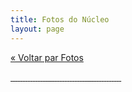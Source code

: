 ```yaml
---
title: Fotos do Núcleo
layout: page
---
```


<a href="/fotos">« Voltar par Fotos </a>

<a class="content-fotos-item content-fotos-item--photos" href="{{site.baseurl}}/img/fotos/nucleo/76221_487745174592803_1141952803_n.jpg" data-lightbox="horses" data-title="">
<img class="photos-thumb" src="{{site.baseurl}}/img/fotos/nucleo/76221_487745174592803_1141952803_n.jpg" alt="">
</a>

<a class="content-fotos-item content-fotos-item--photos" href="{{site.baseurl}}/img/fotos/nucleo/148215_505693572797963_1983410142_n.jpg" data-lightbox="horses" data-title="">
<img class="photos-thumb" src="{{site.baseurl}}/img/fotos/nucleo/148215_505693572797963_1983410142_n.jpg" alt="">
</a>

<a class="content-fotos-item content-fotos-item--photos" href="{{site.baseurl}}/img/fotos/nucleo/156039_10152435449786731_2749871595081420156_n.jpg" data-lightbox="horses" data-title="">
<img class="photos-thumb" src="{{site.baseurl}}/img/fotos/nucleo/156039_10152435449786731_2749871595081420156_n.jpg" alt="">
</a>

<a class="content-fotos-item content-fotos-item--photos" href="{{site.baseurl}}/img/fotos/nucleo/156840_557434880957165_1973828195_n.jpg" data-lightbox="horses" data-title="">
<img class="photos-thumb" src="{{site.baseurl}}/img/fotos/nucleo/156840_557434880957165_1973828195_n.jpg" alt="">
</a>

<a class="content-fotos-item content-fotos-item--photos" href="{{site.baseurl}}/img/fotos/nucleo/156879_557434804290506_1890114424_n.jpg" data-lightbox="horses" data-title="">
<img class="photos-thumb" src="{{site.baseurl}}/img/fotos/nucleo/156879_557434804290506_1890114424_n.jpg" alt="">
</a>

<a class="content-fotos-item content-fotos-item--photos" href="{{site.baseurl}}/img/fotos/nucleo/165835_447879821912672_46849054_n.jpg" data-lightbox="horses" data-title="">
<img class="photos-thumb" src="{{site.baseurl}}/img/fotos/nucleo/165835_447879821912672_46849054_n.jpg" alt="">
</a>

<a class="content-fotos-item content-fotos-item--photos" href="{{site.baseurl}}/img/fotos/nucleo/268782_450722514961736_6802035_n.jpg" data-lightbox="horses" data-title="">
<img class="photos-thumb" src="{{site.baseurl}}/img/fotos/nucleo/268782_450722514961736_6802035_n.jpg" alt="">
</a>

<a class="content-fotos-item content-fotos-item--photos" href="{{site.baseurl}}/img/fotos/nucleo/295907_251002394933750_2454718_n.jpg" data-lightbox="horses" data-title="">
<img class="photos-thumb" src="{{site.baseurl}}/img/fotos/nucleo/295907_251002394933750_2454718_n.jpg" alt="">
</a>

<a class="content-fotos-item content-fotos-item--photos" href="{{site.baseurl}}/img/fotos/nucleo/308823_252462958121027_4227793_n.jpg" data-lightbox="horses" data-title="">
<img class="photos-thumb" src="{{site.baseurl}}/img/fotos/nucleo/308823_252462958121027_4227793_n.jpg" alt="">
</a>

<a class="content-fotos-item content-fotos-item--photos" href="{{site.baseurl}}/img/fotos/nucleo/309297_446703282030326_683714373_n.jpg" data-lightbox="horses" data-title="">
<img class="photos-thumb" src="{{site.baseurl}}/img/fotos/nucleo/309297_446703282030326_683714373_n.jpg" alt="">
</a>

<a class="content-fotos-item content-fotos-item--photos" href="{{site.baseurl}}/img/fotos/nucleo/313663_451585664875421_779261359_n.jpg" data-lightbox="horses" data-title="">
<img class="photos-thumb" src="{{site.baseurl}}/img/fotos/nucleo/313663_451585664875421_779261359_n.jpg" alt="">
</a>

<a class="content-fotos-item content-fotos-item--photos" href="{{site.baseurl}}/img/fotos/nucleo/321595_253795551321101_6397153_n.jpg" data-lightbox="horses" data-title="">
<img class="photos-thumb" src="{{site.baseurl}}/img/fotos/nucleo/321595_253795551321101_6397153_n.jpg" alt="">
</a>

<a class="content-fotos-item content-fotos-item--photos" href="{{site.baseurl}}/img/fotos/nucleo/378224_449249761775678_530165914_n.jpg" data-lightbox="horses" data-title="">
<img class="photos-thumb" src="{{site.baseurl}}/img/fotos/nucleo/378224_449249761775678_530165914_n.jpg" alt="">
</a>

<a class="content-fotos-item content-fotos-item--photos" href="{{site.baseurl}}/img/fotos/nucleo/396054_449249255109062_734199602_n.jpg" data-lightbox="horses" data-title="">
<img class="photos-thumb" src="{{site.baseurl}}/img/fotos/nucleo/396054_449249255109062_734199602_n.jpg" alt="">
</a>

<a class="content-fotos-item content-fotos-item--photos" href="{{site.baseurl}}/img/fotos/nucleo/406367_446835238683797_587094671_n.jpg" data-lightbox="horses" data-title="">
<img class="photos-thumb" src="{{site.baseurl}}/img/fotos/nucleo/406367_446835238683797_587094671_n.jpg" alt="">
</a>

<a class="content-fotos-item content-fotos-item--photos" href="{{site.baseurl}}/img/fotos/nucleo/425084_557435127623807_743605031_n.jpg" data-lightbox="horses" data-title="">
<img class="photos-thumb" src="{{site.baseurl}}/img/fotos/nucleo/425084_557435127623807_743605031_n.jpg" alt="">
</a>

<a class="content-fotos-item content-fotos-item--photos" href="{{site.baseurl}}/img/fotos/nucleo/481139_450722428295078_705219831_n.jpg" data-lightbox="horses" data-title="">
<img class="photos-thumb" src="{{site.baseurl}}/img/fotos/nucleo/481139_450722428295078_705219831_n.jpg" alt="">
</a>

<a class="content-fotos-item content-fotos-item--photos" href="{{site.baseurl}}/img/fotos/nucleo/483518_557435317623788_788575513_n.jpg" data-lightbox="horses" data-title="">
<img class="photos-thumb" src="{{site.baseurl}}/img/fotos/nucleo/483518_557435317623788_788575513_n.jpg" alt="">
</a>

<a class="content-fotos-item content-fotos-item--photos" href="{{site.baseurl}}/img/fotos/nucleo/484505_451585591542095_109146549_n.jpg" data-lightbox="horses" data-title="">
<img class="photos-thumb" src="{{site.baseurl}}/img/fotos/nucleo/484505_451585591542095_109146549_n.jpg" alt="">
</a>

<a class="content-fotos-item content-fotos-item--photos" href="{{site.baseurl}}/img/fotos/nucleo/524392_446791222021532_557034770_n.jpg" data-lightbox="horses" data-title="">
<img class="photos-thumb" src="{{site.baseurl}}/img/fotos/nucleo/524392_446791222021532_557034770_n.jpg" alt="">
</a>

<a class="content-fotos-item content-fotos-item--photos" href="{{site.baseurl}}/img/fotos/nucleo/526617_451585494875438_327820983_n.jpg" data-lightbox="horses" data-title="">
<img class="photos-thumb" src="{{site.baseurl}}/img/fotos/nucleo/526617_451585494875438_327820983_n.jpg" alt="">
</a>

<a class="content-fotos-item content-fotos-item--photos" href="{{site.baseurl}}/img/fotos/nucleo/527173_447880701912584_921762648_n.jpg" data-lightbox="horses" data-title="">
<img class="photos-thumb" src="{{site.baseurl}}/img/fotos/nucleo/527173_447880701912584_921762648_n.jpg" alt="">
</a>

<a class="content-fotos-item content-fotos-item--photos" href="{{site.baseurl}}/img/fotos/nucleo/530177_451585454875442_1199548582_n.jpg" data-lightbox="horses" data-title="">
<img class="photos-thumb" src="{{site.baseurl}}/img/fotos/nucleo/530177_451585454875442_1199548582_n.jpg" alt="">
</a>

<a class="content-fotos-item content-fotos-item--photos" href="{{site.baseurl}}/img/fotos/nucleo/549542_450722551628399_700497396_n.jpg" data-lightbox="horses" data-title="">
<img class="photos-thumb" src="{{site.baseurl}}/img/fotos/nucleo/549542_450722551628399_700497396_n.jpg" alt="">
</a>

<a class="content-fotos-item content-fotos-item--photos" href="{{site.baseurl}}/img/fotos/nucleo/552614_450722571628397_1255913799_n.jpg" data-lightbox="horses" data-title="">
<img class="photos-thumb" src="{{site.baseurl}}/img/fotos/nucleo/552614_450722571628397_1255913799_n.jpg" alt="">
</a>

<a class="content-fotos-item content-fotos-item--photos" href="{{site.baseurl}}/img/fotos/nucleo/557062_447880635245924_946638618_n.jpg" data-lightbox="horses" data-title="">
<img class="photos-thumb" src="{{site.baseurl}}/img/fotos/nucleo/557062_447880635245924_946638618_n.jpg" alt="">
</a>

<a class="content-fotos-item content-fotos-item--photos" href="{{site.baseurl}}/img/fotos/nucleo/560895_451585168208804_1935456307_n.jpg" data-lightbox="horses" data-title="">
<img class="photos-thumb" src="{{site.baseurl}}/img/fotos/nucleo/560895_451585168208804_1935456307_n.jpg" alt="">
</a>

<a class="content-fotos-item content-fotos-item--photos" href="{{site.baseurl}}/img/fotos/nucleo/560898_463294580371196_484212819_n.jpg" data-lightbox="horses" data-title="">
<img class="photos-thumb" src="{{site.baseurl}}/img/fotos/nucleo/560898_463294580371196_484212819_n.jpg" alt="">
</a>

<a class="content-fotos-item content-fotos-item--photos" href="{{site.baseurl}}/img/fotos/nucleo/562694_450722634961724_1936812335_n.jpg" data-lightbox="horses" data-title="">
<img class="photos-thumb" src="{{site.baseurl}}/img/fotos/nucleo/562694_450722634961724_1936812335_n.jpg" alt="">
</a>

<a class="content-fotos-item content-fotos-item--photos" href="{{site.baseurl}}/img/fotos/nucleo/576207_446790682021586_967495683_n.jpg" data-lightbox="horses" data-title="">
<img class="photos-thumb" src="{{site.baseurl}}/img/fotos/nucleo/576207_446790682021586_967495683_n.jpg" alt="">
</a>

<a class="content-fotos-item content-fotos-item--photos" href="{{site.baseurl}}/img/fotos/nucleo/578860_449181488449172_2122016886_n.jpg" data-lightbox="horses" data-title="">
<img class="photos-thumb" src="{{site.baseurl}}/img/fotos/nucleo/578860_449181488449172_2122016886_n.jpg" alt="">
</a>

<a class="content-fotos-item content-fotos-item--photos" href="{{site.baseurl}}/img/fotos/nucleo/599698_446791178688203_1010698165_n.jpg" data-lightbox="horses" data-title="">
<img class="photos-thumb" src="{{site.baseurl}}/img/fotos/nucleo/599698_446791178688203_1010698165_n.jpg" alt="">
</a>

<a class="content-fotos-item content-fotos-item--photos" href="{{site.baseurl}}/img/fotos/nucleo/1237087_626738594026793_137433358_n.jpg" data-lightbox="horses" data-title="">
<img class="photos-thumb" src="{{site.baseurl}}/img/fotos/nucleo/1237087_626738594026793_137433358_n.jpg" alt="">
</a>

<a class="content-fotos-item content-fotos-item--photos" href="{{site.baseurl}}/img/fotos/nucleo/1237164_626872977346688_864061590_n.jpg" data-lightbox="horses" data-title="">
<img class="photos-thumb" src="{{site.baseurl}}/img/fotos/nucleo/1237164_626872977346688_864061590_n.jpg" alt="">
</a>

<a class="content-fotos-item content-fotos-item--photos" href="{{site.baseurl}}/img/fotos/nucleo/1509069_10152632439831731_3263362779548566228_n.jpg" data-lightbox="horses" data-title="">
<img class="photos-thumb" src="{{site.baseurl}}/img/fotos/nucleo/1509069_10152632439831731_3263362779548566228_n.jpg" alt="">
</a>

<a class="content-fotos-item content-fotos-item--photos" href="{{site.baseurl}}/img/fotos/nucleo/10300888_10152632440466731_1878887788047541744_n.jpg" data-lightbox="horses" data-title="">
<img class="photos-thumb" src="{{site.baseurl}}/img/fotos/nucleo/10300888_10152632440466731_1878887788047541744_n.jpg" alt="">
</a>

<a class="content-fotos-item content-fotos-item--photos" href="{{site.baseurl}}/img/fotos/nucleo/10349002_10152632439696731_3873336954657549617_n.jpg" data-lightbox="horses" data-title="">
<img class="photos-thumb" src="{{site.baseurl}}/img/fotos/nucleo/10349002_10152632439696731_3873336954657549617_n.jpg" alt="">
</a>

<a class="content-fotos-item content-fotos-item--photos" href="{{site.baseurl}}/img/fotos/nucleo/10570469_10152365393436731_2619548767722695806_n.jpg" data-lightbox="horses" data-title="">
<img class="photos-thumb" src="{{site.baseurl}}/img/fotos/nucleo/10570469_10152365393436731_2619548767722695806_n.jpg" alt="">
</a>

<a class="content-fotos-item content-fotos-item--photos" href="{{site.baseurl}}/img/fotos/nucleo/cavalgada das areias 2006.jpg" data-lightbox="horses" data-title="">
<img class="photos-thumb" src="{{site.baseurl}}/img/fotos/nucleo/cavalgada das areias 2006.jpg" alt="">
</a>

<a class="content-fotos-item content-fotos-item--photos" href="{{site.baseurl}}/img/fotos/nucleo/Cavalgada_Fazenda Santa_Clara_a_São Francisco.jpg" data-lightbox="horses" data-title="">
<img class="photos-thumb" src="{{site.baseurl}}/img/fotos/nucleo/Cavalgada_Fazenda Santa_Clara_a_São Francisco.jpg" alt="">
</a>

<a class="content-fotos-item content-fotos-item--photos" href="{{site.baseurl}}/img/fotos/nucleo/Cavalgada_para_o aniversário_do_Nico Fagundes.jpg" data-lightbox="horses" data-title="">
<img class="photos-thumb" src="{{site.baseurl}}/img/fotos/nucleo/Cavalgada_para_o aniversário_do_Nico Fagundes.jpg" alt="">
</a>

<a class="content-fotos-item content-fotos-item--photos" href="{{site.baseurl}}/img/fotos/nucleo/Edemar_Shafer_Hugo Anélio_Jose_Romeu Machry_1991.jpg" data-lightbox="horses" data-title="">
<img class="photos-thumb" src="{{site.baseurl}}/img/fotos/nucleo/Edemar_Shafer_Hugo Anélio_Jose_Romeu Machry_1991.jpg" alt="">
</a>

<a class="content-fotos-item content-fotos-item--photos" href="{{site.baseurl}}/img/fotos/nucleo/Paulo_Beck_e_ze_Walter.jpg" data-lightbox="horses" data-title="">
<img class="photos-thumb" src="{{site.baseurl}}/img/fotos/nucleo/Paulo_Beck_e_ze_Walter.jpg" alt="">
</a>

<a class="content-fotos-item content-fotos-item--photos" href="{{site.baseurl}}/img/fotos/nucleo/Inauguracao_Galpao Sitio_Sao_Francisco.jpg" data-lightbox="horses" data-title="">
<img class="photos-thumb" src="{{site.baseurl}}/img/fotos/nucleo/Inauguracao_Galpao Sitio_Sao_Francisco.jpg" alt="">
</a>

<a class="content-fotos-item content-fotos-item--photos" href="{{site.baseurl}}/img/fotos/nucleo/Leilão_Fenasul.jpg" data-lightbox="horses" data-title="">
<img class="photos-thumb" src="{{site.baseurl}}/img/fotos/nucleo/Leilão_Fenasul.jpg" alt="">
</a>

<a class="content-fotos-item content-fotos-item--photos" href="{{site.baseurl}}/img/fotos/nucleo/Nico_Fagundes_e_Za Walter-1998.jpg" data-lightbox="horses" data-title="">
<img class="photos-thumb" src="{{site.baseurl}}/img/fotos/nucleo/Nico_Fagundes_e_Za Walter-1998.jpg" alt="">
</a>
